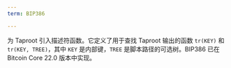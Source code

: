 ```yaml
---
term: BIP386

---
```

为 Taproot 引入描述符函数。它定义了用于查找 Taproot 输出的函数 `tr(KEY)` 和 `tr(KEY, TREE)`，其中 `KEY` 是内部键，`TREE` 是脚本路径的可选树。BIP386 已在 Bitcoin Core 22.0 版本中实现。